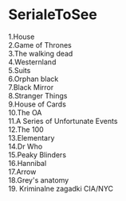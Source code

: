 # SerialeToSee

1.House  
2.Game of Thrones  
3.The walking dead  
4.Westernland  
5.Suits  
6.Orphan black  
7.Black Mirror  
8.Stranger Things  
9.House of Cards  
10.The OA  
11.A Series of Unfortunate Events   
12.The 100  
13.Elementary  
14.Dr Who  
15.Peaky Blinders  
16.Hannibal  
17.Arrow  
18.Grey's anatomy  
19. Kriminalne zagadki CIA/NYC  

